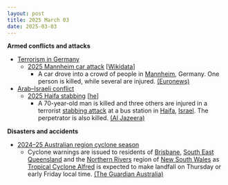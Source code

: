 ```yaml
---
layout: post
title: 2025 March 03
date: 2025-03-03
---
```



**Armed conflicts and attacks**

* [Terrorism in Germany](https://en.wikipedia.org/wiki/Terrorism_in_Germany "Terrorism in Germany")
  + [2025 Mannheim car attack](/w/index.php?title=2025_Mannheim_car_attack&action=edit&redlink=1 "2025 Mannheim car attack (page does not exist)") [[Wikidata](https://www.wikidata.org/wiki/Special%3AEntityPage/Q132890189#sitelinks-wikipedia "d:Special:EntityPage/Q132890189")]
    - A car drove into a crowd of people in [Mannheim](https://en.wikipedia.org/wiki/Mannheim "Mannheim"), Germany. One person is killed, while several are injured. [(Euronews)](https://www.euronews.com/my-europe/2025/03/03/at-least-one-killed-in-apparent-car-ramming-attack-in-mannheim)
* [Arab–Israeli conflict](https://en.wikipedia.org/wiki/Arab%E2%80%93Israeli_conflict "Arab–Israeli conflict")
  + [2025 Haifa stabbing](/w/index.php?title=2025_Haifa_stabbing&action=edit&redlink=1 "2025 Haifa stabbing (page does not exist)") [[he](https://he.wikipedia.org/wiki/%D7%A4%D7%99%D7%92%D7%95%D7%A2_%D7%94%D7%93%D7%A7%D7%99%D7%A8%D7%94_%D7%91%D7%97%D7%99%D7%A4%D7%94_%282025%29 "he:פיגוע הדקירה בחיפה (2025)")]
    - A 70-year-old man is killed and three others are injured in a terrorist [stabbing attack](https://en.wikipedia.org/wiki/Stabbing_attack "Stabbing attack") at a bus station in [Haifa](https://en.wikipedia.org/wiki/Haifa "Haifa"), [Israel](https://en.wikipedia.org/wiki/Israel "Israel"). The perpetrator is also killed. [(Al Jazeera)](https://www.aljazeera.com/news/2025/3/3/one-dead-in-stabbing-attack-in-israels-haifa-assailant-killed)

**Disasters and accidents**

* [2024–25 Australian region cyclone season](https://en.wikipedia.org/wiki/2024%E2%80%9325_Australian_region_cyclone_season "2024–25 Australian region cyclone season")
  + Cyclone warnings are issued to residents of [Brisbane](https://en.wikipedia.org/wiki/Brisbane "Brisbane"), [South East Queensland](https://en.wikipedia.org/wiki/South_East_Queensland "South East Queensland") and the [Northern Rivers](https://en.wikipedia.org/wiki/Northern_Rivers "Northern Rivers") region of [New South Wales](https://en.wikipedia.org/wiki/New_South_Wales "New South Wales") as [Tropical Cyclone Alfred](https://en.wikipedia.org/wiki/2024%E2%80%9325_Australian_region_cyclone_season#Severe_Tropical_Cyclone_Alfred "2024–25 Australian region cyclone season") is expected to make landfall on Thursday or early Friday local time. [(The Guardian Australia)](https://www.theguardian.com/australia-news/2025/mar/03/tropical-cyclone-alfred-forecast-track-map-bom-brisbane-update-tc-watch-path-tracking-nsw-qld-queensland)
